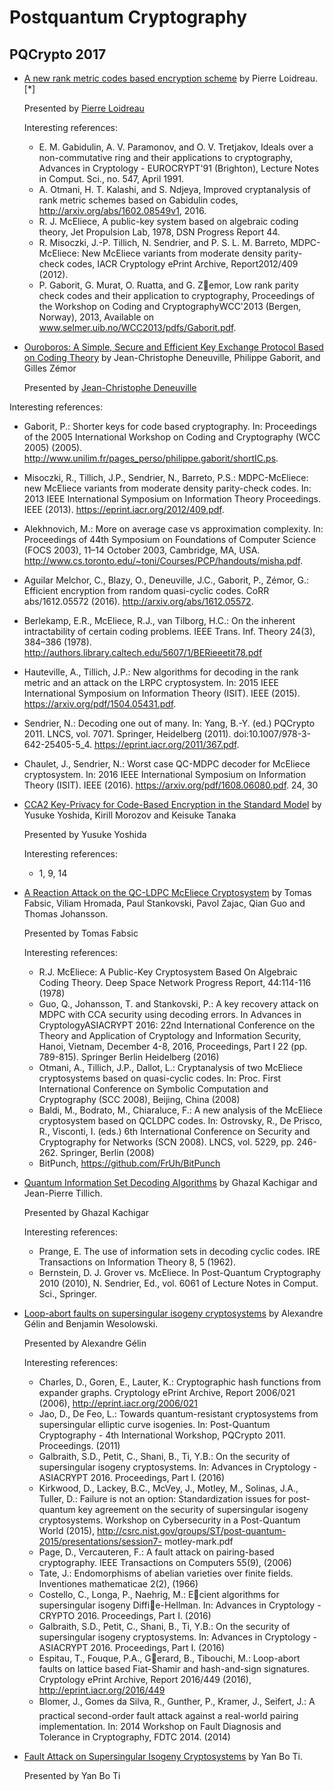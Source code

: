 # Postquantum Cryptography

## PQCrypto 2017


* [A new rank metric codes based encryption scheme](https://eprint.iacr.org/2017/236.pdf) by Pierre Loidreau. [*]

  Presented by [Pierre Loidreau](https://perso.univ-rennes1.fr/pierre.loidreau/)

  Interesting references:

  * E. M. Gabidulin, A. V. Paramonov, and O. V. Tretjakov, Ideals over a
    non-commutative ring and their applications to cryptography, Advances in
    Cryptology - EUROCRYPT'91 (Brighton), Lecture Notes in Comput. Sci.,
    no. 547, April 1991.
  * A. Otmani, H. T. Kalashi, and S. Ndjeya, Improved cryptanalysis of rank
    metric schemes based on Gabidulin codes, http://arxiv.org/abs/1602.08549v1,
    2016.
  * R. J. McEliece, A public-key system based on algebraic coding theory, Jet
    Propulsion Lab, 1978, DSN Progress Report 44.
  * R. Misoczki, J.-P. Tillich, N. Sendrier, and P. S. L. M. Barreto, MDPC-
    McEliece: New McEliece variants from moderate density parity-check codes,
    IACR Cryptology ePrint Archive, Report2012/409 (2012).
  * P. Gaborit, G. Murat, O. Ruatta, and G. Zemor, Low rank parity check codes
    and their application to cryptography, Proceedings of the Workshop on Coding
    and CryptographyWCC'2013 (Bergen, Norway), 2013, Available on
    www.selmer.uib.no/WCC2013/pdfs/Gaborit.pdf.

 * [Ouroboros: A Simple, Secure and Efficient Key Exchange Protocol Based on
   Coding Theory](https://www.google.com.ec/url?sa=t&rct=j&q=&esrc=s&source=web&cd=1&cad=rja&uact=8&ved=0ahUKEwjVgNPAnIjWAhUC6yYKHUX0CncQFggkMAA&url=http%3A%2F%2Fwww.springer.com%2Fcda%2Fcontent%2Fdocument%2Fcda_downloaddocument%2F9783319598789-c2.pdf%3FSGWID%3D0-0-45-1608506-p180889202&usg=AFQjCNEB9xAO6zWglzJJ3M9ipXl6mQOewA) by Jean-Christophe Deneuville, Philippe Gaborit, and Gilles Zémor

   Presented by [Jean-Christophe Deneuville](https://scholar.google.com/citations?user=zwOOX2IAAAAJ&hl=fa)

  Interesting references:

  * Gaborit, P.: Shorter keys for code based cryptography. In: Proceedings of
    the 2005 International Workshop on Coding and Cryptography (WCC 2005)
    (2005). http://www.unilim.fr/pages_perso/philippe.gaborit/shortIC.ps.
  * Misoczki, R., Tillich, J.P., Sendrier, N., Barreto, P.S.: MDPC-McEliece: new
    McEliece variants from moderate density parity-check codes. In: 2013 IEEE
    International Symposium on Information Theory Proceedings. IEEE (2013).
    https://eprint.iacr.org/2012/409.pdf.
  * Alekhnovich, M.: More on average case vs approximation complexity. In:
    Proceedings of 44th Symposium on Foundations of Computer Science (FOCS
    2003), 11–14 October 2003, Cambridge, MA, USA.
    http://www.cs.toronto.edu/~toni/Courses/PCP/handouts/misha.pdf.
  * Aguilar Melchor, C., Blazy, O., Deneuville, J.C., Gaborit, P., Zémor, G.:
    Efficient encryption from random quasi-cyclic codes. CoRR abs/1612.05572
    (2016). http://arxiv.org/abs/1612.05572.
  * Berlekamp, E.R., McEliece, R.J., van Tilborg, H.C.: On the inherent
    intractability of certain coding problems. IEEE Trans. Inf. Theory 24(3),
    384–386 (1978).
    http://authors.library.caltech.edu/5607/1/BERieeetit78.pdf
  * Hauteville, A., Tillich, J.P.: New algorithms for decoding in the rank
    metric and an attack on the LRPC cryptosystem. In: 2015 IEEE International
    Symposium on Information Theory (ISIT). IEEE (2015).
    https://arxiv.org/pdf/1504.05431.pdf.
  * Sendrier, N.: Decoding one out of many. In: Yang, B.-Y. (ed.) PQCrypto 2011.
    LNCS, vol. 7071. Springer, Heidelberg (2011).
    doi:10.1007/978-3-642-25405-5_4. https://eprint.iacr.org/2011/367.pdf.
  * Chaulet, J., Sendrier, N.: Worst case QC-MDPC decoder for McEliece
    cryptosystem. In: 2016 IEEE International Symposium on Information Theory
    (ISIT). IEEE (2016). https://arxiv.org/pdf/1608.06080.pdf. 24, 30

* [CCA2 Key-Privacy for Code-Based Encryption in the Standard Model](https://link.springer.com/book/10.1007/978-3-319-59879-6) by Yusuke Yoshida, Kirill Morozov	 and Keisuke Tanaka

  Presented by Yusuke Yoshida

  Interesting references:

  * 1, 9, 14

* [A Reaction Attack on the QC-LDPC McEliece Cryptosystem](https://eprint.iacr.org/2017/494.pdf) by Tomas Fabsic, Viliam Hromada, Paul Stankovski,
Pavol Zajac, Qian Guo and Thomas Johansson.

  Presented by Tomas Fabsic

  Interesting references:

  * R.J. McEliece: A Public-Key Cryptosystem Based On Algebraic Coding Theory.
    Deep Space Network Progress Report, 44:114-116 (1978)
  * Guo, Q., Johansson, T. and Stankovski, P.: A key recovery attack on MDPC
    with CCA security using decoding errors. In Advances in CryptologyASIACRYPT
    2016: 22nd International Conference on the Theory and Application of
    Cryptology and Information Security, Hanoi, Vietnam, December 4-8, 2016,
    Proceedings, Part I 22 (pp. 789-815). Springer Berlin Heidelberg (2016)
  * Otmani, A., Tillich, J.P., Dallot, L.: Cryptanalysis of two McEliece
    cryptosystems based on quasi-cyclic codes. In: Proc. First International
    Conference on Symbolic Computation and Cryptography (SCC 2008), Beijing,
    China (2008)
  * Baldi, M., Bodrato, M., Chiaraluce, F.: A new analysis of the McEliece
    cryptosystem based on QCLDPC codes. In: Ostrovsky, R., De Prisco, R.,
    Visconti, I. (eds.) 6th International Conference on Security and
    Cryptography for Networks (SCN 2008). LNCS, vol. 5229, pp. 246-262.
    Springer, Berlin (2008)
  * BitPunch, https://github.com/FrUh/BitPunch

* [Quantum Information Set Decoding Algorithms](https://eprint.iacr.org/2017/213.pdf) by Ghazal Kachigar and Jean-Pierre Tillich.

  Presented by Ghazal Kachigar

  Interesting references:

  * Prange, E. The use of information sets in decoding cyclic codes. IRE
    Transactions on Information Theory 8, 5 (1962).
  * Bernstein, D. J. Grover vs. McEliece. In Post-Quantum Cryptography 2010
    (2010), N. Sendrier, Ed., vol. 6061 of Lecture Notes in Comput. Sci.,
    Springer.

* [Loop-abort faults on supersingular isogeny cryptosystems](https://eprint.iacr.org/2017/374.pdf) by Alexandre Gélin and Benjamin Wesolowski.

  Presented by Alexandre Gélin

  Interesting references:

  * Charles, D., Goren, E., Lauter, K.: Cryptographic hash functions from
    expander graphs. Cryptology ePrint Archive, Report 2006/021 (2006),
    http://eprint.iacr.org/2006/021
  * Jao, D., De Feo, L.: Towards quantum-resistant cryptosystems from
    supersingular elliptic curve isogenies. In: Post-Quantum Cryptography - 4th
    International Workshop, PQCrypto 2011. Proceedings. (2011)
  * Galbraith, S.D., Petit, C., Shani, B., Ti, Y.B.: On the security of
    supersingular isogeny cryptosystems. In: Advances in Cryptology -
    ASIACRYPT 2016. Proceedings, Part I. (2016)
  * Kirkwood, D., Lackey, B.C., McVey, J., Motley, M., Solinas, J.A., Tuller,
    D.: Failure is not an option: Standardization issues for post-quantum key
    agreement on the security of supersingular isogeny cryptosystems. Workshop
    on Cybersecurity in a Post-Quantum World (2015),
    http://csrc.nist.gov/groups/ST/post-quantum-2015/presentations/session7-
    motley-mark.pdf
  * Page, D., Vercauteren, F.: A fault attack on pairing-based cryptography.
    IEEE Transactions on Computers 55(9), (2006)
  * Tate, J.: Endomorphisms of abelian varieties over finite fields. Inventiones
    mathematicae 2(2), (1966)
  * Costello, C., Longa, P., Naehrig, M.: Ecient algorithms for supersingular
    isogeny Diffie-Hellman. In: Advances in Cryptology - CRYPTO 2016.
    Proceedings, Part I. (2016)
  * Galbraith, S.D., Petit, C., Shani, B., Ti, Y.B.: On the security of
    supersingular isogeny cryptosystems. In: Advances in Cryptology -
    ASIACRYPT 2016. Proceedings, Part I. (2016)
  * Espitau, T., Fouque, P.A., Gerard, B., Tibouchi, M.: Loop-abort faults on
    lattice based Fiat-Shamir and hash-and-sign signatures. Cryptology ePrint
    Archive, Report 2016/449 (2016), http://eprint.iacr.org/2016/449
  * Blomer, J., Gomes da Silva, R., Gunther, P., Kramer, J., Seifert, J.: A
    practical second-order fault attack against a real-world pairing
    implementation. In: 2014 Workshop on Fault Diagnosis and Tolerance in
    Cryptography, FDTC 2014. (2014)

* [Fault Attack on Supersingular Isogeny Cryptosystems](https://link.springer.com/chapter/10.1007/978-3-319-59879-6_7) by Yan Bo Ti.

  Presented by Yan Bo Ti
